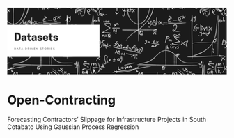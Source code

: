 ![](https://github.com/cuburt/Open-Contracting/blob/master/main/static/images/dataset_cover.png)
# Open-Contracting
Forecasting Contractors’ Slippage for Infrastructure Projects in South Cotabato Using Gaussian Process Regression
